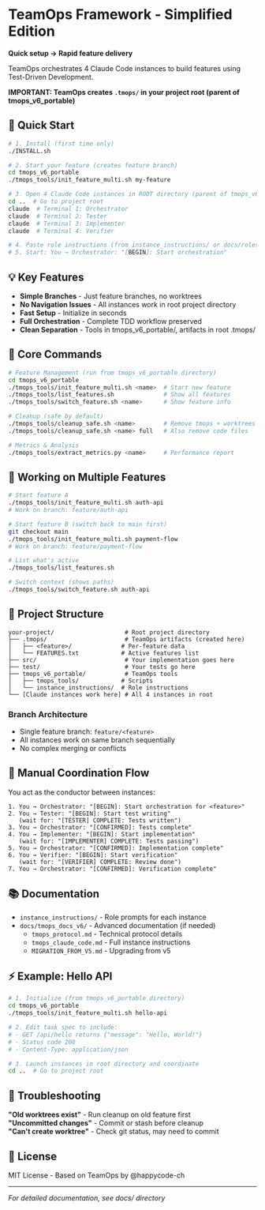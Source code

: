 # TeamOps Framework - Simplified Edition

**Quick setup → Rapid feature delivery**

TeamOps orchestrates 4 Claude Code instances to build features using Test-Driven Development.

**IMPORTANT: TeamOps creates `.tmops/` in your project root (parent of tmops_v6_portable)**

## 🚀 Quick Start

```bash
# 1. Install (first time only)
./INSTALL.sh

# 2. Start your feature (creates feature branch)
cd tmops_v6_portable
./tmops_tools/init_feature_multi.sh my-feature

# 3. Open 4 Claude Code instances in ROOT directory (parent of tmops_v6_portable)
cd ..  # Go to project root
claude  # Terminal 1: Orchestrator
claude  # Terminal 2: Tester
claude  # Terminal 3: Implementer
claude  # Terminal 4: Verifier

# 4. Paste role instructions (from instance_instructions/ or docs/roles/)
# 5. Start: You → Orchestrator: "[BEGIN]: Start orchestration"
```

## 💡 Key Features

- **Simple Branches** - Just feature branches, no worktrees
- **No Navigation Issues** - All instances work in root project directory
- **Fast Setup** - Initialize in seconds
- **Full Orchestration** - Complete TDD workflow preserved
- **Clean Separation** - Tools in tmops_v6_portable/, artifacts in root .tmops/

## 📝 Core Commands

```bash
# Feature Management (run from tmops_v6_portable directory)
cd tmops_v6_portable
./tmops_tools/init_feature_multi.sh <name>  # Start new feature
./tmops_tools/list_features.sh              # Show all features
./tmops_tools/switch_feature.sh <name>      # Show feature info

# Cleanup (safe by default)
./tmops_tools/cleanup_safe.sh <name>        # Remove tmops + worktrees
./tmops_tools/cleanup_safe.sh <name> full   # Also remove code files

# Metrics & Analysis
./tmops_tools/extract_metrics.py <name>     # Performance report
```

## 🎯 Working on Multiple Features

```bash
# Start feature A
./tmops_tools/init_feature_multi.sh auth-api
# Work on branch: feature/auth-api

# Start feature B (switch back to main first)
git checkout main
./tmops_tools/init_feature_multi.sh payment-flow
# Work on branch: feature/payment-flow

# List what's active
./tmops_tools/list_features.sh

# Switch context (shows paths)
./tmops_tools/switch_feature.sh auth-api
```

## 📂 Project Structure

```
your-project/                    # Root project directory
├── .tmops/                      # TeamOps artifacts (created here)
│   ├── <feature>/              # Per-feature data
│   └── FEATURES.txt            # Active features list
├── src/                         # Your implementation goes here
├── test/                        # Your tests go here
├── tmops_v6_portable/           # TeamOps tools
│   ├── tmops_tools/            # Scripts
│   └── instance_instructions/  # Role instructions
└── [Claude instances work here] # All 4 instances in root
```

### Branch Architecture
- Single feature branch: `feature/<feature>`
- All instances work on same branch sequentially
- No complex merging or conflicts

## 🤝 Manual Coordination Flow

You act as the conductor between instances:

```
1. You → Orchestrator: "[BEGIN]: Start orchestration for <feature>"
2. You → Tester: "[BEGIN]: Start test writing"
   (wait for: "[TESTER] COMPLETE: Tests written")
3. You → Orchestrator: "[CONFIRMED]: Tests complete"
4. You → Implementer: "[BEGIN]: Start implementation"
   (wait for: "[IMPLEMENTER] COMPLETE: Tests passing")
5. You → Orchestrator: "[CONFIRMED]: Implementation complete"
6. You → Verifier: "[BEGIN]: Start verification"
   (wait for: "[VERIFIER] COMPLETE: Review done")
7. You → Orchestrator: "[CONFIRMED]: Verification complete"
```

## 📚 Documentation

- `instance_instructions/` - Role prompts for each instance
- `docs/tmops_docs_v6/` - Advanced documentation (if needed)
  - `tmops_protocol.md` - Technical protocol details
  - `tmops_claude_code.md` - Full instance instructions
  - `MIGRATION_FROM_V5.md` - Upgrading from v5

## ⚡ Example: Hello API

```bash
# 1. Initialize (from tmops_v6_portable directory)
cd tmops_v6_portable
./tmops_tools/init_feature_multi.sh hello-api

# 2. Edit task spec to include:
# - GET /api/hello returns {"message": "Hello, World!"}
# - Status code 200
# - Content-Type: application/json

# 3. Launch instances in root directory and coordinate
cd ..  # Go to project root
```

## 🔧 Troubleshooting

**"Old worktrees exist"** - Run cleanup on old feature first  
**"Uncommitted changes"** - Commit or stash before cleanup  
**"Can't create worktree"** - Check git status, may need to commit  

## 📄 License

MIT License - Based on TeamOps by @happycode-ch

---

*For detailed documentation, see docs/ directory*